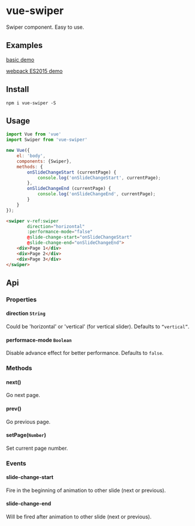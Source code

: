 # vue-swiper
Swiper component. Easy to use.

## Examples
[basic demo](http://weilao.github.io/vue-swiper/demo)

[webpack ES2015 demo](http://www.webpackbin.com/4kbKGs97b)

## Install
```
npm i vue-swiper -S
```

## Usage

```js
import Vue from 'vue'
import Swiper from 'vue-swiper'

new Vue({
    el: 'body',
    components: {Swiper},
    methods: {
        onSlideChangeStart (currentPage) {
            console.log('onSlideChangeStart', currentPage);
        },
        onSlideChangeEnd (currentPage) {
            console.log('onSlideChangeEnd', currentPage);
        }
    }
});
```

```html
<swiper v-ref:swiper
        direction="horizontal"
        :performance-mode="false"
        @slide-change-start="onSlideChangeStart"
        @slide-change-end="onSlideChangeEnd">
    <div>Page 1</div>
    <div>Page 2</div>
    <div>Page 3</div>
</swiper>
```

## Api
### Properties

#### direction `String`	
Could be 'horizontal' or 'vertical' (for vertical slider). Defaults to `“vertical”`.

#### performace-mode `Boolean`
Disable advance effect for better performance. Defaults to `false`.

### Methods
#### next()
Go next page.

#### prev()
Go previous page.

#### setPage(`Number`)
Set current page number.

### Events
#### slide-change-start
Fire in the beginning of animation to other slide (next or previous).
 
#### slide-change-end
Will be fired after animation to other slide (next or previous).
